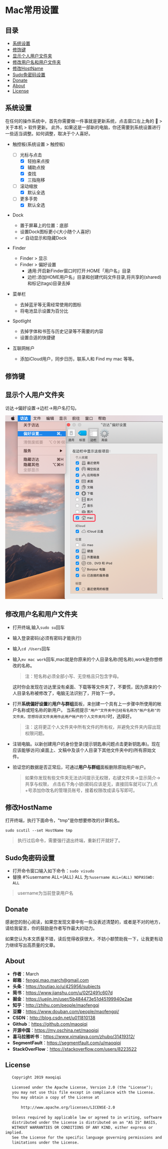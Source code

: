 # Mac常用设置


## 目录

* [系统设置](#系统设置)
* [修饰键](#修饰键)
* [显示个人用户文件夹](#显示个人用户文件夹)
* [修改用户名和用户文件夹](#修改用户名和用户文件夹)
* [修改HostName](#修改HostName)
* [Sudo免密码设置](#Sudo免密码设置)
* [Donate](#Donate)
* [About](#About)
* [License](#License)  


## 系统设置
   
   在任何的操作系统中，首先你需要做一件事就是更新系统，点击窗口左上角的  > 关于本机 > 软件更新。
   此外，如果这是一部新的电脑，你还需要到系统设置进行一些适当调整。如何调整，取决于个人喜好。
   
   * 触控板(系统设置 > 触控板)
     * [ ] 光标与点击
       * [x] 轻拍来点按
       * [x] 辅助点按
       * [x] 查找
       * [x] 三指拖移
     * [ ] 滚动缩放
       * [x] 默认全选
     * [ ] 更多手势
       * [x] 默认全选
   * Dock
     * 置于屏幕上的位置：底部
     * 设置Dock图标更小(大小随个人喜好)
     * ✓ 自动显示和隐藏Dock
   * Finder
     * Finder > 显示
     * Finder > 偏好设置
       * 通用:开启新Finder窗口时打开:HOME「用户名」目录
       * 边栏:添加HOME用户名」目录和创建代码文件目录,将共享的(shared)和标记(tags)目录去掉
   * 菜单栏
     * 去掉蓝牙等无需经常使用的图标
     * 将电池显示设置为百分比
   
   * Spotlight
     * 去掉字体和书签与历史记录等不需要的内容
     * 设置合适的快捷键
   
   * 互联网帐户
     * 添加iCloud用户，同步日历，联系人和 Find my mac 等等。


## 修饰键



## 显示个人用户文件夹

访达->偏好设置->边栏->用户名打勾。

![访达](images/finder.png)


## 修改用户名和用户文件夹

* 打开终端,输入`sudo su`回车
* 输入登录密码(必须有密码才能执行)
* 输入`cd /Users`回车
* 输入`mv mac work`回车,mac就是你原来的个人目录名称(短名称),work是你想修改的名称。

  > 注：短名称必须全部小写、无空格且只包含字母。
  
  这时你会发现在访达里没有桌面、下载等等文件夹了，不要慌，因为原来的个人目录名称被修改了，电脑无法识别了，开始下一步。

* 打开**系统偏好设置**的**用户与群组**面板，来创建一个具有上一步骤中所使用的帐户名称或短名称的新用户。
  当系统提示`"用户"文件夹中已经有名称为"帐户名称"的文件夹。您想将该文件夹用作此用户帐户的个人文件夹吗?`时，选择好。
  
  > 注：这将更正个人文件夹中所有文件的所有权，并避免文件夹内容出现权限问题。

* 注销电脑。以新创建用户的身份登录(提示钥匙串问题点击更新钥匙串)。现在应该能够访问(桌面上、文稿中及该个人目录下其他文件夹中的)所有原始文件。
* 验证您的数据是否正常后，可通过**用户与群组**面板删除原始用户帐户。

  > 如果你发现有些文件夹无法访问提示无权限，右键文件夹->显示简介->共享与权限，
    点击右下角小锁(密码应该是无，直接回车就可以了),点+号添加你改名的管理员账号，接着权限改成读与写即可。


## 修改HostName

打开终端，执行下面命令，"tmp"是你想要修改的计算机名。

```
sudo scutil --set HostName tmp
```

> 执行过后命令，需要强行退出终端，重新打开就好了。


## Sudo免密码设置

* 打开命令窗口输入如下命令：`sudo visudo`
* 替换 #%username ALL=(ALL) ALL 为:`%username ALL=(ALL) NOPASSWD: ALL`

> username为当前登录用户名


## Donate

感谢您的耐心阅读，如果您发现文章中有一些没表述清楚的，或者是不对的地方，请给我留言，你的鼓励是作者写作最大的动力。

如果您认为本文质量不错，读后觉得收获很大，不妨小额赞助我一下，让我更有动力继续写出高质量的文章。


## About

* **作者**：March
* **邮箱**：fengqi.mao.march@gmail.com
* **头条**：https://toutiao.io/u/425956/subjects
* **简书**：https://www.jianshu.com/u/02f2491c607d
* **掘金**：https://juejin.im/user/5b484473e51d45199940e2ae
* **知乎**：http://zhihu.com/people/maofengqi
* **豆瓣**：https://www.douban.com/people/maofengqi/
* **CSDN**：http://blog.csdn.net/u011810138
* **Github**：https://github.com/maoqiqi
* **开源中国**：https://my.oschina.net/maoqiqi
* **喜马拉雅听书**：https://www.ximalaya.com/zhubo/31419312/
* **SegmentFault**：https://segmentfault.com/u/maoqiqi
* **StackOverFlow**：https://stackoverflow.com/users/8223522


## License

```
   Copyright 2019 maoqiqi

   Licensed under the Apache License, Version 2.0 (the "License");
   you may not use this file except in compliance with the License.
   You may obtain a copy of the License at

       http://www.apache.org/licenses/LICENSE-2.0

   Unless required by applicable law or agreed to in writing, software
   distributed under the License is distributed on an "AS IS" BASIS,
   WITHOUT WARRANTIES OR CONDITIONS OF ANY KIND, either express or implied.
   See the License for the specific language governing permissions and
   limitations under the License.
```